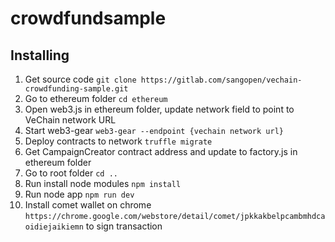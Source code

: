 # crowdfundsample

## Installing
1.  Get source code `git clone https://gitlab.com/sangopen/vechain-crowdfunding-sample.git`
2.  Go to ethereum folder `cd ethereum`
3.  Open web3.js in ethereum folder, update network field to point to VeChain network URL
4.  Start web3-gear `web3-gear --endpoint {vechain network url}`
5.  Deploy contracts to network `truffle migrate`
6.  Get CampaignCreator contract address and update to factory.js in ethereum folder
7.  Go to root folder `cd ..`
8.  Run install node modules `npm install`
9.  Run node app `npm run dev`
10. Install comet wallet on chrome `https://chrome.google.com/webstore/detail/comet/jpkkakbelpcambmhdcaoidiejaikiemn` to sign transaction

